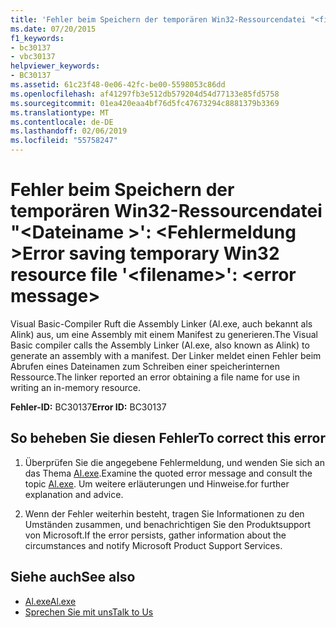```yaml
---
title: 'Fehler beim Speichern der temporären Win32-Ressourcendatei "<filename>": <error message>'
ms.date: 07/20/2015
f1_keywords:
- bc30137
- vbc30137
helpviewer_keywords:
- BC30137
ms.assetid: 61c23f48-0e06-42fc-be00-5598053c86dd
ms.openlocfilehash: af41297fb3e512db579204d54d77133e85fd5758
ms.sourcegitcommit: 01ea420eaa4bf76d5fc47673294c8881379b3369
ms.translationtype: MT
ms.contentlocale: de-DE
ms.lasthandoff: 02/06/2019
ms.locfileid: "55758247"
---
```

# <a name="error-saving-temporary-win32-resource-file-filename-error-message"></a><span data-ttu-id="8ceaf-102">Fehler beim Speichern der temporären Win32-Ressourcendatei "\<Dateiname >': \<Fehlermeldung ></span><span class="sxs-lookup"><span data-stu-id="8ceaf-102">Error saving temporary Win32 resource file '\<filename>': \<error message></span></span>
<span data-ttu-id="8ceaf-103">Visual Basic-Compiler Ruft die Assembly Linker (Al.exe, auch bekannt als Alink) aus, um eine Assembly mit einem Manifest zu generieren.</span><span class="sxs-lookup"><span data-stu-id="8ceaf-103">The Visual Basic compiler calls the Assembly Linker (Al.exe, also known as Alink) to generate an assembly with a manifest.</span></span> <span data-ttu-id="8ceaf-104">Der Linker meldet einen Fehler beim Abrufen eines Dateinamen zum Schreiben einer speicherinternen Ressource.</span><span class="sxs-lookup"><span data-stu-id="8ceaf-104">The linker reported an error obtaining a file name for use in writing an in-memory resource.</span></span>  
  
 <span data-ttu-id="8ceaf-105">**Fehler-ID:** BC30137</span><span class="sxs-lookup"><span data-stu-id="8ceaf-105">**Error ID:** BC30137</span></span>  
  
## <a name="to-correct-this-error"></a><span data-ttu-id="8ceaf-106">So beheben Sie diesen Fehler</span><span class="sxs-lookup"><span data-stu-id="8ceaf-106">To correct this error</span></span>  
  
1.  <span data-ttu-id="8ceaf-107">Überprüfen Sie die angegebene Fehlermeldung, und wenden Sie sich an das Thema [Al.exe](../../../framework/tools/al-exe-assembly-linker.md).</span><span class="sxs-lookup"><span data-stu-id="8ceaf-107">Examine the quoted error message and consult the topic [Al.exe](../../../framework/tools/al-exe-assembly-linker.md).</span></span> <span data-ttu-id="8ceaf-108">Um weitere erläuterungen und Hinweise.</span><span class="sxs-lookup"><span data-stu-id="8ceaf-108">for further explanation and advice.</span></span>  
  
2.  <span data-ttu-id="8ceaf-109">Wenn der Fehler weiterhin besteht, tragen Sie Informationen zu den Umständen zusammen, und benachrichtigen Sie den Produktsupport von Microsoft.</span><span class="sxs-lookup"><span data-stu-id="8ceaf-109">If the error persists, gather information about the circumstances and notify Microsoft Product Support Services.</span></span>  
  
## <a name="see-also"></a><span data-ttu-id="8ceaf-110">Siehe auch</span><span class="sxs-lookup"><span data-stu-id="8ceaf-110">See also</span></span>

- [<span data-ttu-id="8ceaf-111">Al.exe</span><span class="sxs-lookup"><span data-stu-id="8ceaf-111">Al.exe</span></span>](../../../framework/tools/al-exe-assembly-linker.md)
- [<span data-ttu-id="8ceaf-112">Sprechen Sie mit uns</span><span class="sxs-lookup"><span data-stu-id="8ceaf-112">Talk to Us</span></span>](/visualstudio/ide/talk-to-us)

